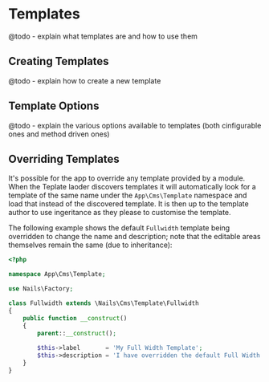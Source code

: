 # Templates

@todo - explain what templates are and how to use them



## Creating Templates

@todo - explain how to create a new template



## Template Options

@todo - explain the various options available to templates (both cinfigurable ones and method driven ones)



## Overriding Templates

It's possible for the app to override any template provided by a module. When the Teplate laoder discovers templates it will automatically look for a template of the same name under the `App\Cms\Template` namespace and load that instead of the discovered template. It is then up to the template author to use ingeritance as they please to customise the template.

The following example shows the default `Fullwidth` template being overridden to change the name and description; note that the editable areas themselves remain the same (due to inheritance):

```php
<?php

namespace App\Cms\Template;

use Nails\Factory;

class Fullwidth extends \Nails\Cms\Template\Fullwidth
{
    public function __construct()
    {
        parent::__construct();
        
        $this->label       = 'My Full Width Template';
        $this->description = 'I have overridden the default Full Width template.';
    }
}

```

